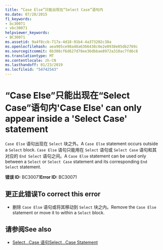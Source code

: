 ```yaml
---
title: “Case Else”只能出现在“Select Case”语句内
ms.date: 07/20/2015
f1_keywords:
- bc30071
- vbc30071
helpviewer_keywords:
- BC30071
ms.assetid: 9a4f8ccb-717a-4d18-91b4-4a373202c38a
ms.openlocfilehash: aea905ce98a48a6366438c0e2e0938e05db2769c
ms.sourcegitcommit: 6b308cf6d627d78ee36dbbae8972a310ac7fd6c8
ms.translationtype: MT
ms.contentlocale: zh-CN
ms.lasthandoff: 01/23/2019
ms.locfileid: "54742543"
---
```

# <a name="case-else-can-only-appear-inside-a-select-case-statement"></a><span data-ttu-id="f4fca-102">“Case Else”只能出现在“Select Case”语句内</span><span class="sxs-lookup"><span data-stu-id="f4fca-102">'Case Else' can only appear inside a 'Select Case' statement</span></span>
<span data-ttu-id="f4fca-103">`Case Else` 语句出现在 `Select` 块之外。</span><span class="sxs-lookup"><span data-stu-id="f4fca-103">A `Case Else` statement occurs outside a `Select` block.</span></span> <span data-ttu-id="f4fca-104">`Case Else` 语句只能用在 `Select` 语句或 `Select Case` 语句和其对应的 `End Select` 语句之间。</span><span class="sxs-lookup"><span data-stu-id="f4fca-104">A `Case Else` statement can be used only between a `Select` or `Select Case` statement and its corresponding `End Select` statement.</span></span>  
  
 <span data-ttu-id="f4fca-105">**错误 ID:** BC30071</span><span class="sxs-lookup"><span data-stu-id="f4fca-105">**Error ID:** BC30071</span></span>  
  
## <a name="to-correct-this-error"></a><span data-ttu-id="f4fca-106">更正此错误</span><span class="sxs-lookup"><span data-stu-id="f4fca-106">To correct this error</span></span>  
  
-   <span data-ttu-id="f4fca-107">删除 `Case Else` 语句或将其移动到 `Select` 块之内。</span><span class="sxs-lookup"><span data-stu-id="f4fca-107">Remove the `Case Else` statement or move it to within a `Select` block.</span></span>  
  
## <a name="see-also"></a><span data-ttu-id="f4fca-108">请参阅</span><span class="sxs-lookup"><span data-stu-id="f4fca-108">See also</span></span>
- [<span data-ttu-id="f4fca-109">Select...Case 语句</span><span class="sxs-lookup"><span data-stu-id="f4fca-109">Select...Case Statement</span></span>](../../visual-basic/language-reference/statements/select-case-statement.md)
